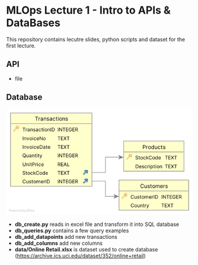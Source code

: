 # MLOps Lecture 1 - Intro to APIs & DataBases

This repository contains lecutre slides, python scripts and dataset for the first lecture. 


## API
- file 

## Database

![Schema](Images/schema.jpg)

- **db_create.py** reads in excel file and transform it into SQL database
- **db_queries.py** contains a few query examples
- **db_add_datapoints** add new transactions
- **db_add_columns** add new columns
- **data/Online Retail.xlsx** is dataset used to create database (https://archive.ics.uci.edu/dataset/352/online+retail)
